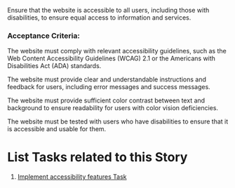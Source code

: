 Ensure that the website is accessible to all users, including those with disabilities, to ensure equal access to information and services.

### Acceptance Criteria:
The website must comply with relevant accessibility guidelines, such as the Web Content Accessibility Guidelines (WCAG) 2.1 or the Americans with Disabilities Act (ADA) standards.

The website must provide clear and understandable instructions and feedback for users, including error messages and success messages.

The website must provide sufficient color contrast between text and background to ensure readability for users with color vision deficiencies.

The website must be tested with users who have disabilities to ensure that it is accessible and usable for them.

# List Tasks related to this Story
1. [Implement accessibility features Task](./tasks/task_access.md)